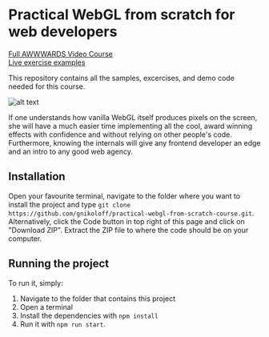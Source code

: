 # Practical WebGL from scratch for web developers

[Full AWWWARDS Video Course](https://www.awwwards.com/academy/course/practical-webgl-from-scratch-for-frontend-developers)   
[Live exercise examples](https://practical-webgl-from-scratch-awwwards-course.georgi-nikolov.com/)

This repository contains all the samples, excercises, and demo code needed for this course.

![alt text](https://github.com/gnikoloff/practical-webgl-from-scratch-course/blob/master/i-know-opengl.jpeg?raw=true)

If one understands how vanilla WebGL itself produces pixels on the screen, she will have a much easier time implementing all the cool, award winning effects with confidence and without relying on other people's code. Furthermore, knowing the internals will give any frontend developer an edge and an intro to any good web agency.

## Installation

Open your favourite terminal, navigate to the folder where you want to install the project and type `git clone https://github.com/gnikoloff/practical-webgl-from-scratch-course.git`.
Alternatively, click the Code button in top right of this page and click on "Download ZIP". Extract the ZIP file to where the code should be on your computer.

## Running the project
To run it, simply:
1. Navigate to the folder that contains this project
2. Open a terminal
3. Install the dependencies with `npm install`
4. Run it with `npm run start`.

